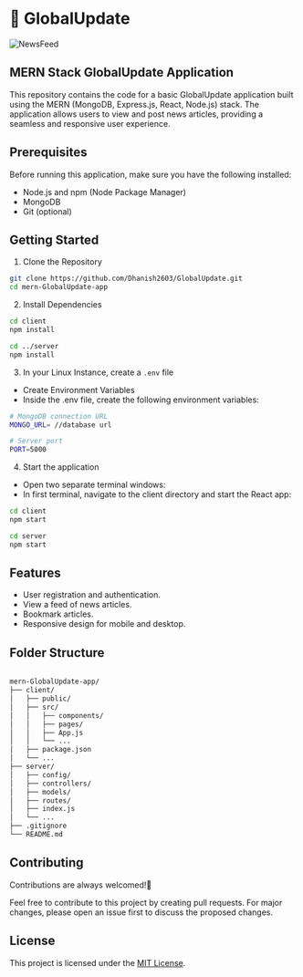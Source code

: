 
# 🎯 GlobalUpdate

![NewsFeed](https://socialify.git.ci/Dhanish2603/NewsFeed/image?description=1&descriptionEditable=GlobalUpdate%20is%20a%20dynamic%20and%20user-friendly%20news%20feed%20website%20that%20delivers%20a%20comprehensive%20and%20up-to-the-minute%20overview%20of%20global%20news.&font=Inter&language=1&name=1&owner=1&pattern=Brick%20Wall&theme=Dark)

## MERN Stack GlobalUpdate Application

This repository contains the code for a basic GlobalUpdate application built using the MERN (MongoDB, Express.js, React, Node.js) stack. The application allows users to view and post news articles, providing a seamless and responsive user experience.
## Prerequisites

Before running this application, make sure you have the following installed:

- Node.js and npm (Node Package Manager)              
- MongoDB     
- Git (optional)
## Getting Started



1. Clone the Repository

```bash
git clone https://github.com/Dhanish2603/GlobalUpdate.git
cd mern-GlobalUpdate-app

```
2. Install Dependencies

```bash
cd client
npm install
```
```bash
cd ../server
npm install
```
3. In your Linux Instance, create a `.env` file    
- Create Environment Variables    
- Inside the .env file, create the following environment variables:

```bash
# MongoDB connection URL
MONGO_URL= //database url

# Server port
PORT=5000
```

4. Start the application    
 - Open two separate terminal windows:    
 - In first terminal, navigate to the client directory and start the React app:
```bash
cd client
npm start

```
```bash
cd server
npm start

```
## Features

- User registration and authentication.
- View a feed of news articles.
- Bookmark articles.
- Responsive design for mobile and desktop.


## Folder Structure

```bash

mern-GlobalUpdate-app/
├── client/
│   ├── public/
│   ├── src/
│   │   ├── components/
│   │   ├── pages/
│   │   ├── App.js
│   │   └── ...
│   ├── package.json
│   └── ...
├── server/
│   ├── config/
│   ├── controllers/
│   ├── models/
│   ├── routes/
│   ├── index.js
│   └── ...
├── .gitignore
└── README.md

```
## Contributing

Contributions are always welcomed!🙏

Feel free to contribute to this project by creating pull requests. For major changes, please open an issue first to discuss the proposed changes.


## License

This project is licensed under the [MIT License](https://choosealicense.com/licenses/mit/).

